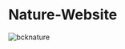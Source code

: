 # Nature-Website
![bcknature](https://github.com/Pedr0Sant0s/Nature-Website/assets/145803329/df89ad76-b29e-4e77-92eb-c866a9a615f3)
